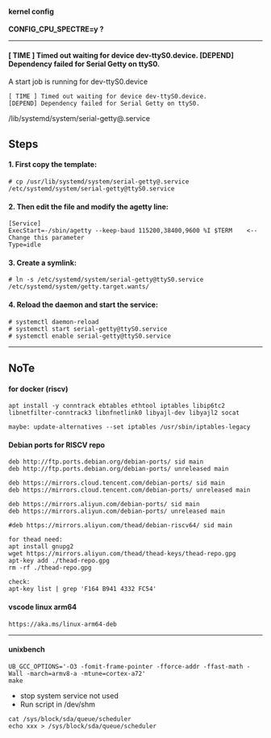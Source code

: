 #### kernel config

**CONFIG_CPU_SPECTRE=y  ?**

----

#### [ TIME ] Timed out waiting for device dev-ttyS0.device. [DEPEND] Dependency failed for Serial Getty on ttyS0.

A start job is running for dev-ttyS0.device

```
[ TIME ] Timed out waiting for device dev-ttyS0.device.
[DEPEND] Dependency failed for Serial Getty on ttyS0.
```

/lib/systemd/system/serial-getty@.service

## Steps

#### 1. First copy the template:

```
# cp /usr/lib/systemd/system/serial-getty@.service /etc/systemd/system/serial-getty@ttyS0.service
```

#### 2. Then edit the file and modify the agetty line:

```
[Service]
ExecStart=-/sbin/agetty --keep-baud 115200,38400,9600 %I $TERM    <-- Change this parameter
Type=idle
```

#### 3. Create a symlink:

```
# ln -s /etc/systemd/system/serial-getty@ttyS0.service /etc/systemd/system/getty.target.wants/
```

#### 4. Reload the daemon and start the service:

```
# systemctl daemon-reload
# systemctl start serial-getty@ttyS0.service
# systemctl enable serial-getty@ttyS0.service
```

----

## NoTe

#### for docker (riscv)

```
apt install -y conntrack ebtables ethtool iptables libip6tc2 libnetfilter-conntrack3 libnfnetlink0 libyajl-dev libyajl2 socat

maybe: update-alternatives --set iptables /usr/sbin/iptables-legacy
```

#### Debian ports for RISCV repo

```
deb http://ftp.ports.debian.org/debian-ports/ sid main
deb http://ftp.ports.debian.org/debian-ports/ unreleased main
```

```
deb https://mirrors.cloud.tencent.com/debian-ports/ sid main
deb https://mirrors.cloud.tencent.com/debian-ports/ unreleased main
```

```
deb https://mirrors.aliyun.com/debian-ports/ sid main
deb https://mirrors.aliyun.com/debian-ports/ unreleased main

#deb https://mirrors.aliyun.com/thead/debian-riscv64/ sid main

for thead need:
apt install gnupg2
wget https://mirrors.aliyun.com/thead/thead-keys/thead-repo.gpg
apt-key add ./thead-repo.gpg
rm -rf ./thead-repo.gpg

check:
apt-key list | grep 'F164 B941 4332 FC54'
```

#### vscode linux arm64

```
https://aka.ms/linux-arm64-deb
```

----

#### unixbench

```
UB_GCC_OPTIONS='-O3 -fomit-frame-pointer -fforce-addr -ffast-math -Wall -march=armv8-a -mtune=cortex-a72'
make
```

- stop system service not used
- Run script in /dev/shm

```
cat /sys/block/sda/queue/scheduler
echo xxx > /sys/block/sda/queue/scheduler
```
